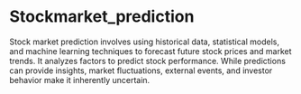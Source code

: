 # Stockmarket_prediction
Stock market prediction involves using historical data, statistical models, and machine learning techniques to forecast future stock prices and market trends. It analyzes factors to predict stock performance. While predictions can provide insights, market fluctuations, external events, and investor behavior make it inherently uncertain.
